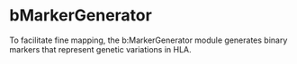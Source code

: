 # bMarkerGenerator

To facilitate fine mapping, the b:MarkerGenerator module generates binary markers that represent genetic variations in HLA.